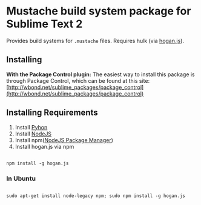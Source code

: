 Mustache build system package for Sublime Text 2
======================================

Provides build systems for `.mustache` files. Requires hulk (via [hogan.js](http://twitter.github.com/hogan.js/)).

Installing
----------
**With the Package Control plugin:** The easiest way to install this package is through Package Control, which can be found at this site: [http://wbond.net/sublime_packages/package_control](http://wbond.net/sublime_packages/package_control)

Installing Requirements
----------

1. Install [Pyhon](http://www.python.org)
2. Install [NodeJS](http://nodejs.org)
3. Install npm([NodeJS Package Manager](https://npmjs.org/doc/README.html))
4. Install hogan.js via npm

## 
    npm install -g hogan.js
    
### In Ubuntu

##
    sudo apt-get install node-legacy npm; sudo npm install -g hogan.js
